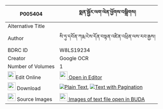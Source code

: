 |P005404|སྨན་སྦྱོར་ལག་ལེན་ཕྱོགས་བསྒྲིགས། 
| --- | --- 
|Alternative Title |
|Author| སི་ཏུ་དབོན་ཀརྨ་ངེས་དོན་བསྟན་འཛིན་འཕྲིན་ལས་རབ་རྒྱས།
|BDRC ID | W8LS19234
|Creator | Google OCR
|Number of Volumes| 1
|<img width="25" src="https://img.icons8.com/color/25/000000/edit-property.png">Edit Online| [<img width="25" src="https://avatars.githubusercontent.com/u/45091458?s=200&v=4"> Open in Editor](http://editor.openpecha.org/P005404)
|<img width="25" src="https://img.icons8.com/fluent/48/000000/download-2.png"/>  Download | [![](https://img.icons8.com/color/20/000000/txt.png)Plain Text](https://github.com/Openpecha/P005404/releases/download/v1/menjor_laklen_chok_drik_plain_P005404.zip), [![](https://img.icons8.com/color/20/000000/txt.png)Text with Pagination](https://github.com/Openpecha/P005404/releases/download/v1/menjor_laklen_chok_drik_pages_P005404.zip)
|<img width="25" src="https://img.icons8.com/plasticine/100/000000/pictures-folder.png"/>  Source Images | [<img width="25" src="https://library.bdrc.io/icons/BUDA-small.svg"> Images of text file open in BUDA](https://library.bdrc.io/show/bdr:W8LS19234)